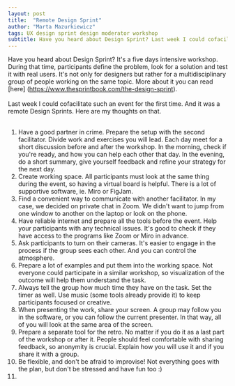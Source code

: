 ```yaml
---
layout: post
title:  "Remote Design Sprint"
author: "Marta Mazurkiewicz"
tags: UX design sprint design moderator workshop
subtitle: Have you heard about Design Sprint? Last week I could cofacilitate such an event for the first time.
---
```

Have you heard about Design Sprint? It's a five days intensive workshop. During that time, participants define the problem, look for a solution and test it with real users. It's not only for designers but rather for a multidisciplinary group of people working on the same topic. More about it you can read [here] (https://www.thesprintbook.com/the-design-sprint). <br/>
<br/>
Last week I could cofacilitate such an event for the first time. And it was a remote Design Sprints. Here are my thoughts on that.<br/>
<br/><ol>
<li>Have a good partner in crime. Prepare the setup with the second facilitator. Divide work and exercises you will lead. Each day meet for a short discussion before and after the workshop. In the morning, check if you're ready, and how you can help each other that day. In the evening, do a short summary, give yourself feedback and refine your strategy for the next day.</li>
<li>Create working space. All participants must look at the same thing during the event, so having a virtual board is helpful. There is a lot of supportive software, ie. Miro or FigJam.</li>
<li>Find a convenient way to communicate with another facilitator. In my case, we decided on private chat in Zoom. We didn't want to jump from one window to another on the laptop or look on the phone.</li>
<li>Have reliable internet and prepare all the tools before the event. Help your participants with any technical issues. It's good to check if they have access to the programs like Zoom or Miro in advance.</li>
<li>Ask participants to turn on their cameras. It's easier to engage in the process if the group sees each other. And you can control the atmosphere.</li>
<li>Prepare a lot of examples and put them into the working space. Not everyone could participate in a similar workshop, so visualization of the outcome will help them understand the task.</li>
<li>Always tell the group how much time they have on the task. Set the timer as well. Use music (some tools already provide it) to keep participants focused or creative.</li>
<li>When presenting the work, share your screen. A group may follow you in the software, or you can follow the current presenter. In that way, all of you will look at the same area of the screen.</li>
<li>Prepare a separate tool for the retro. No matter if you do it as a last part of the workshop or after it. People should feel comfortable with sharing feedback, so anonymity is crucial. Explain how you will use it and if you share it with a group.</li>
<li>Be flexible, and don't be afraid to improvise! Not everything goes with the plan, but don't be stressed and have fun too :)<li/>
</ol>
